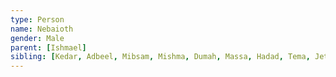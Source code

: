 ```yaml
---
type: Person
name: Nebaioth
gender: Male
parent: [Ishmael]
sibling: [Kedar, Adbeel, Mibsam, Mishma, Dumah, Massa, Hadad, Tema, Jetur, Naphish, Kedemah, Basemath]
---
```

